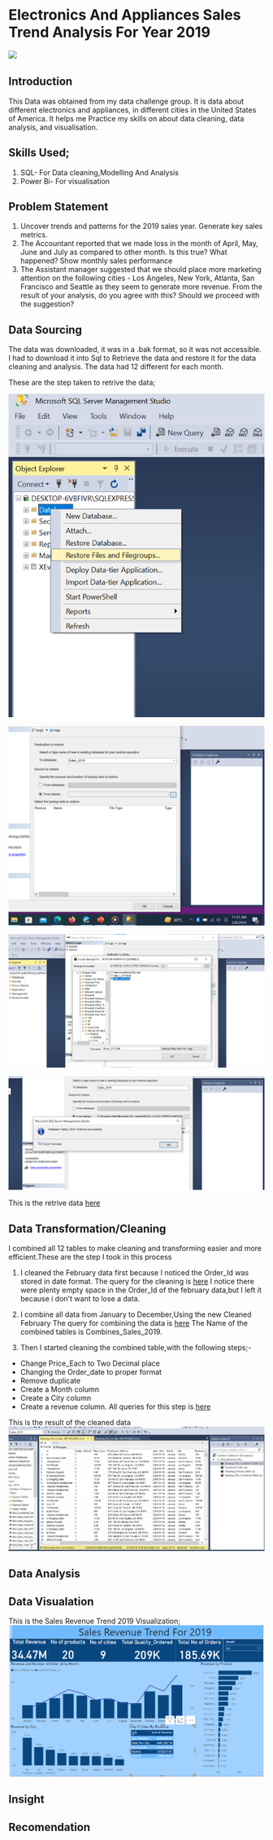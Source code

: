 # Electronics And Appliances Sales Trend Analysis For Year 2019

![](Electronic_image.png)

## Introduction
  This Data was obtained from my data challenge group. It is data about different electronics and appliances, in different cities in the United States of America. It helps me Practice my skills on 
   about data cleaning, data analysis, and visualisation.

##  Skills Used;
1. SQL- For Data cleaning,Modelling And Analysis
2. Power Bi- For visualisation

##  Problem Statement
1. Uncover trends and patterns for the 2019 sales year. Generate key sales metrics.
2. The Accountant reported that we made loss in the month of April, May, June and July as compared to other month. Is this true? What happened? Show monthly sales performance
3. The Assistant manager suggested that we should place more marketing attention on the following cities - Los Angeles, New York, Atlanta, San Francisco and Seattle as they seem to generate more revenue. From the result of your analysis, do you agree with this? Should we proceed with the suggestion? 

## Data Sourcing
   The data was downloaded, it was in a .bak format, so it was not accessible. I had to download it into Sql to Retrieve the data and restore it for the data cleaning and analysis. The data had 12 different for each month.
   
  These are the step taken to retrive the data;
    
   ![](Step_1.png)
   
   ![](Step_2.png)
   
   ![](Step_3.png)
   
   ![](Step_4.png)

  This is the retrive data [here](https://github.com/Olan1ke/Sales_Trend_2019/blob/main/Sales_2019.sql)
   
## Data Transformation/Cleaning
  I combined all 12 tables to make cleaning and transforming easier and more efficient.These are the step I took in this process
  
1. I cleaned the February data first because I noticed the Order_Id was stored in date format. The query for the cleaning is [here](https://github.com/Olan1ke/Sales_Trend_2019/blob/main/Cleaning_Febuary_table.sql)
       I notice there were plenty empty space in the Order_Id of the february data,but I left it because i don't want to lose a data.

2. I combine all data from January to December,Using the new Cleaned February
      The query for combining the data is [here](https://github.com/Olan1ke/Sales_Trend_2019/blob/main/Combining_The_tables.sql)
      The Name of the combined tables is Combines_Sales_2019.

3. Then I started cleaning the combined table,with the following steps;-

-  Change Price_Each to Two Decimal place
-  Changing the Order_date to proper format
-  Remove duplicate
-  Create a Month column
-  Create a City column
-  Create a revenue column.
     All queries for this step is [here](https://github.com/Olan1ke/Sales_Trend_2019/blob/main/cleaning_The_Combined_Table.sql)


This is the result of the cleaned data ![](Result_of_the_cleaned_data.png)

## Data Analysis



## Data Visualation
   This is the Sales Revenue Trend 2019 Visualization; 
  ![](Sales_Revenue_Trend_2019_Analysis.png)
## Insight

## Recomendation


